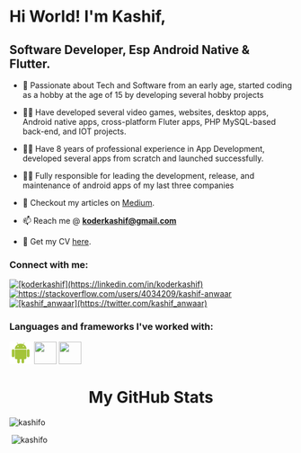 # Hi World! I'm Kashif,
## Software Developer, Esp Android Native & Flutter.

- 🌱 Passionate about Tech and Software from an early age, started coding as a hobby at the age of 15 by developing several hobby projects

- 👨‍💻 Have developed several video games, websites, desktop apps, Android native apps, cross-platform Fluter apps, PHP MySQL-based back-end, and IOT projects.

- 👨‍💻 Have 8 years of professional experience in App Development, developed several apps from scratch and launched successfully.

- 👨‍💻 Fully responsible for leading the development, release, and maintenance of android apps of my last three companies

- 📝 Checkout my articles on [Medium](https://medium.com/@kashifo).

- 📫 Reach me @ **koderkashif@gmail.com**

- 📄 Get my CV [here](https://kashifo.github.io/cv.pdf).

<h3 align="left">Connect with me:</h3>
<p align="left">

<a href="https://linkedin.com/in/koderkashif" target="blank">
   <img src="https://cdn.jsdelivr.net/gh/devicons/devicon/icons/linkedin/linkedin-original.svg" alt="[koderkashif](https://linkedin.com/in/koderkashif)" height="40" width="40" />
</a>

<a href="https://stackoverflow.com/users/4034209/kashif-anwaar" target="blank">
   <img src="https://www.cdnlogo.com/logos/s/63/stack-overflow.svg" alt="https://stackoverflow.com/users/4034209/kashif-anwaar" height="40" width="40" />
</a>

<a href="https://twitter.com/kashif_anwaar" target="blank">
   <img src="https://cdn.jsdelivr.net/gh/devicons/devicon/icons/twitter/twitter-original.svg" alt="[kashif_anwaar](https://twitter.com/kashif_anwaar)" height="40" width="40" />
</a>

</p>

<h3 align="left">Languages and frameworks I've worked with:</h3>
<p align="left"> 
  <img src="https://raw.githubusercontent.com/devicons/devicon/master/icons/android/android-original.svg" alt="android" width="40" height="40" />
  <img src="https://cdn.jsdelivr.net/gh/devicons/devicon/icons/flutter/flutter-original.svg" width="40" height="40" />
  <img src="https://cdn.jsdelivr.net/gh/devicons/devicon/icons/java/java-original.svg" width="40" height="40" />  
</p>

<h1 align = 'Center'>My GitHub Stats</h1>
<p><img src="https://github-readme-stats.vercel.app/api/top-langs?username=kashifo&show_icons=true&locale=en&layout=compact" alt="kashifo" /></p>
<p>&nbsp;<img src="https://github-readme-stats.vercel.app/api?username=kashifo&show_icons=true&locale=en" alt="kashifo" /></p>
<p align="center">
